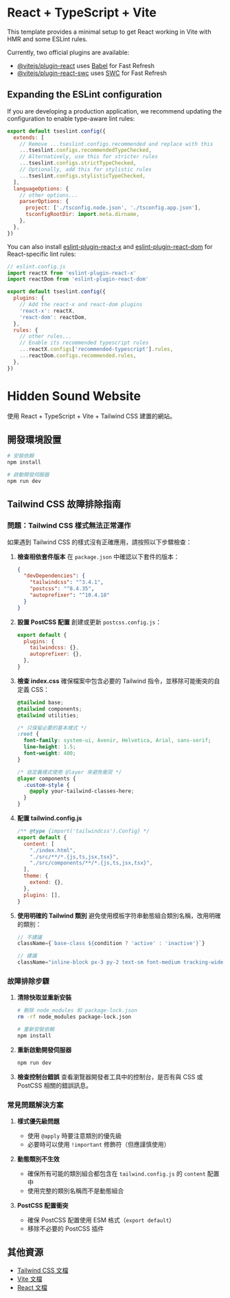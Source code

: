 # React + TypeScript + Vite

This template provides a minimal setup to get React working in Vite with HMR and some ESLint rules.

Currently, two official plugins are available:

- [@vitejs/plugin-react](https://github.com/vitejs/vite-plugin-react/blob/main/packages/plugin-react) uses [Babel](https://babeljs.io/) for Fast Refresh
- [@vitejs/plugin-react-swc](https://github.com/vitejs/vite-plugin-react/blob/main/packages/plugin-react-swc) uses [SWC](https://swc.rs/) for Fast Refresh

## Expanding the ESLint configuration

If you are developing a production application, we recommend updating the configuration to enable type-aware lint rules:

```js
export default tseslint.config({
  extends: [
    // Remove ...tseslint.configs.recommended and replace with this
    ...tseslint.configs.recommendedTypeChecked,
    // Alternatively, use this for stricter rules
    ...tseslint.configs.strictTypeChecked,
    // Optionally, add this for stylistic rules
    ...tseslint.configs.stylisticTypeChecked,
  ],
  languageOptions: {
    // other options...
    parserOptions: {
      project: ['./tsconfig.node.json', './tsconfig.app.json'],
      tsconfigRootDir: import.meta.dirname,
    },
  },
})
```

You can also install [eslint-plugin-react-x](https://github.com/Rel1cx/eslint-react/tree/main/packages/plugins/eslint-plugin-react-x) and [eslint-plugin-react-dom](https://github.com/Rel1cx/eslint-react/tree/main/packages/plugins/eslint-plugin-react-dom) for React-specific lint rules:

```js
// eslint.config.js
import reactX from 'eslint-plugin-react-x'
import reactDom from 'eslint-plugin-react-dom'

export default tseslint.config({
  plugins: {
    // Add the react-x and react-dom plugins
    'react-x': reactX,
    'react-dom': reactDom,
  },
  rules: {
    // other rules...
    // Enable its recommended typescript rules
    ...reactX.configs['recommended-typescript'].rules,
    ...reactDom.configs.recommended.rules,
  },
})
```

# Hidden Sound Website

使用 React + TypeScript + Vite + Tailwind CSS 建置的網站。

## 開發環境設置

```bash
# 安裝依賴
npm install

# 啟動開發伺服器
npm run dev
```

## Tailwind CSS 故障排除指南

### 問題：Tailwind CSS 樣式無法正常運作

如果遇到 Tailwind CSS 的樣式沒有正確應用，請按照以下步驟檢查：

1. **檢查相依套件版本**
   在 `package.json` 中確認以下套件的版本：
   ```json
   {
     "devDependencies": {
       "tailwindcss": "^3.4.1",
       "postcss": "^8.4.35",
       "autoprefixer": "^10.4.18"
     }
   }
   ```

2. **設置 PostCSS 配置**
   創建或更新 `postcss.config.js`：
   ```js
   export default {
     plugins: {
       tailwindcss: {},
       autoprefixer: {},
     },
   }
   ```

3. **檢查 index.css**
   確保檔案中包含必要的 Tailwind 指令，並移除可能衝突的自定義 CSS：
   ```css
   @tailwind base;
   @tailwind components;
   @tailwind utilities;

   /* 只保留必要的基本樣式 */
   :root {
     font-family: system-ui, Avenir, Helvetica, Arial, sans-serif;
     line-height: 1.5;
     font-weight: 400;
   }

   /* 自定義樣式使用 @layer 來避免衝突 */
   @layer components {
     .custom-style {
       @apply your-tailwind-classes-here;
     }
   }
   ```

4. **配置 tailwind.config.js**
   ```js
   /** @type {import('tailwindcss').Config} */
   export default {
     content: [
       "./index.html",
       "./src/**/*.{js,ts,jsx,tsx}",
       "./src/components/**/*.{js,ts,jsx,tsx}",
     ],
     theme: {
       extend: {},
     },
     plugins: [],
   }
   ```

5. **使用明確的 Tailwind 類別**
   避免使用模板字符串動態組合類別名稱，改用明確的類別：
   ```jsx
   // 不建議
   className={`base-class ${condition ? 'active' : 'inactive'}`}

   // 建議
   className="inline-block px-3 py-2 text-sm font-medium tracking-wider transition-all duration-200 ease-in-out text-gray-600 hover:text-gray-900 hover:bg-gray-100 rounded"
   ```

### 故障排除步驟

1. **清除快取並重新安裝**
   ```bash
   # 刪除 node_modules 和 package-lock.json
   rm -rf node_modules package-lock.json

   # 重新安裝依賴
   npm install
   ```

2. **重新啟動開發伺服器**
   ```bash
   npm run dev
   ```

3. **檢查控制台錯誤**
   查看瀏覽器開發者工具中的控制台，是否有與 CSS 或 PostCSS 相關的錯誤訊息。

### 常見問題解決方案

1. **樣式優先級問題**
   - 使用 `@apply` 時要注意類別的優先級
   - 必要時可以使用 `!important` 修飾符（但應謹慎使用）

2. **動態類別不生效**
   - 確保所有可能的類別組合都包含在 `tailwind.config.js` 的 `content` 配置中
   - 使用完整的類別名稱而不是動態組合

3. **PostCSS 配置衝突**
   - 確保 PostCSS 配置使用 ESM 格式（`export default`）
   - 移除不必要的 PostCSS 插件

## 其他資源

- [Tailwind CSS 文檔](https://tailwindcss.com/docs)
- [Vite 文檔](https://vitejs.dev/guide/)
- [React 文檔](https://react.dev)
